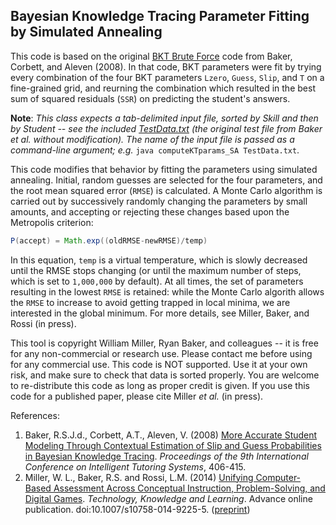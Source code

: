 ## Bayesian Knowledge Tracing Parameter Fitting by Simulated Annealing

This code is based on the original [BKT Brute Force](http://www.columbia.edu/~rsb2162/BKT-BruteForce.zip) code from Baker, Corbett, and Aleven (2008).  In that code, BKT parameters were fit by trying every combination of the four BKT parameters `Lzero`, `Guess`, `Slip`, and `T` on a fine-grained grid, and reurning the combination which resulted in the best sum of squared residuals (`SSR`) on predicting the student's answers.

__Note__: _This class expects a tab-delimited input file, sorted by Skill and then by Student -- see the included [TestData.txt](TestData.txt) (the original test file from Baker et al. without modification).  The name of the input file is passed as a command-line argument; e.g._ `java computeKTparams_SA TestData.txt`.

This code modifies that behavior by fitting the parameters using simulated annealing.  Initial, random guesses are selected for the four parameters, and the root mean squared error (`RMSE`) is calculated.  A Monte Carlo algorithm is carried out by successively randomly changing the parameters by small amounts, and accepting or rejecting these changes based upon the Metropolis criterion:

```java
P(accept) = Math.exp((oldRMSE-newRMSE)/temp)
```

In this equation, `temp` is a virtual temperature, which is slowly decreased until the RMSE stops changing (or until the maximum number of steps, which is set to `1,000,000` by default).  At all times, the set of parameters resulting in the lowest `RMSE` is retained: while the Monte Carlo algorith allows the `RMSE` to increase to avoid getting trapped in local minima, we are interested in the global minimum.  For more details, see Miller, Baker, and Rossi (in press). 

This tool is copyright William Miller, Ryan Baker, and colleagues -- it is free for any non-commercial or research use. Please contact me before using for any commercial use. This code is NOT supported. Use it at your own risk, and make sure to check that data is sorted properly. You are welcome to re-distribute this code as long as proper credit is given. If you use this code for a published paper, please cite Miller _et al._ (in press).

References:  

1.	Baker, R.S.J.d., Corbett, A.T., Aleven, V. (2008) [More Accurate Student Modeling Through Contextual Estimation of Slip and Guess Probabilities in Bayesian Knowledge Tracing](http://dl.acm.org/citation.cfm?id=1426036). _Proceedings of the 9th International Conference on Intelligent Tutoring Systems_, 406-415.
2. Miller, W. L., Baker, R.S. and Rossi, L.M. (2014) [Unifying Computer-Based Assessment Across Conceptual Instruction, Problem-Solving, and Digital Games](http://dx.doi.org/10.1007/s10758-014-9225-5). _Technology, Knowledge and Learning_. Advance online publication. doi:10.1007/s10758-014-9225-5. ([preprint](https://github.com/wlmiller/wlmiller.github.io/raw/master/files/TKNL_final_full.pdf))
